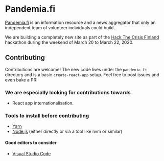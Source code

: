 # Pandemia.fi

[Pandemia.fi](https://www.pandemia.fi/) is an information resource and a news aggregator that only an independent team of volunteer individuals could build.

We are building a completely new site as part of the [Hack The Crisis Finland](https://www.hackthecrisisfinland.com/) hackathon during the weekend of March 20 to March 22, 2020.

## Contributing

Contributions are welcome! The new code lives under the `pandemia-fi` directory
and is a basic `create-react-app` setup. Feel free to post issues and even bake a PR!

### We are especially looking for contributions towards

- React app internationalisation.

### Tools to install before contributing

- [Yarn](https://classic.yarnpkg.com/en/)
- [Node.js](https://nodejs.org/en/) (either directly or via a tool like nvm or similar)

#### Good editors to consider

- [Visual Studio Code](https://code.visualstudio.com/)
